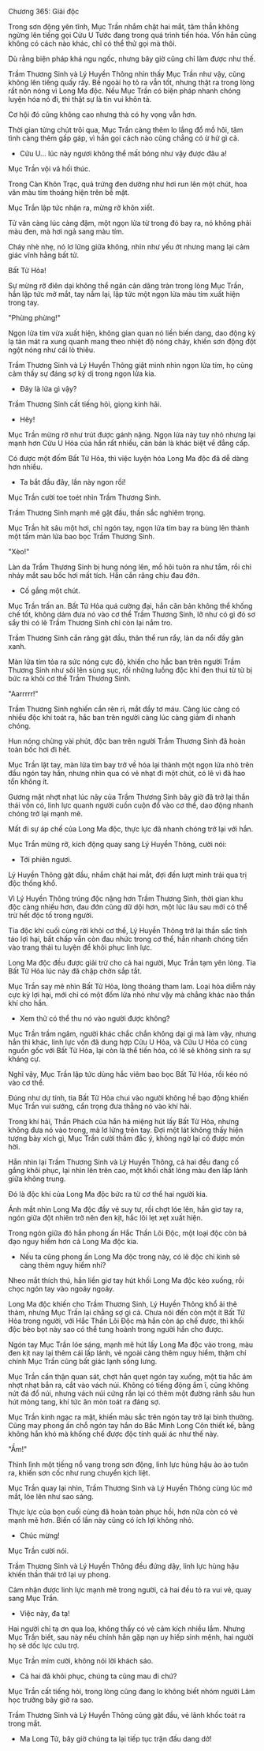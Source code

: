 




Chương 365: Giải độc


Trong sơn động yên tĩnh, Mục Trần nhắm chặt hai mắt, tâm thần không ngừng lên tiếng gọi Cửu U Tước đang trong quá trình tiến hóa. Vốn hắn cũng không có cách nào khác, chỉ có thể thử gọi mà thôi.

Dù rằng biện pháp khá ngu ngốc, nhưng bây giờ cũng chỉ làm được như thế.

Trầm Thương Sinh và Lý Huyền Thông nhìn thấy Mục Trần như vậy, cũng không lên tiếng quấy rầy. Bề ngoài họ tỏ ra vẫn tốt, nhưng thật ra trong lòng rất nôn nóng vì Long Ma độc. Nếu Mục Trần có biện pháp nhanh chóng luyện hóa nó đi, thì thật sự là tin vui khôn tả.

Cơ hội đó cũng không cao nhưng thà có hy vọng vẫn hơn.

Thời gian từng chút trôi qua, Mục Trần càng thêm lo lắng đổ mồ hôi, tâm tình càng thêm gấp gáp, vì hắn gọi cách nào cũng chẳng có ừ hử gì cả.

- Cửu U... lúc này ngươi không thể mất bóng như vậy được đâu a!

Mục Trần vội vã hối thúc.

Trong Càn Khôn Trạc, quả trứng đen dường như hơi run lên một chút, hoa văn màu tím thoáng hiện trên bề mặt.

Mục Trần lập tức nhận ra, mừng rỡ khôn xiết.

Tử văn càng lúc càng đậm, một ngọn lửa từ trong đó bay ra, nó không phải màu đen, mà hơi ngả sang màu tím.

Cháy nhè nhẹ, nó lơ lửng giữa không, nhìn như yếu ớt nhưng mang lại cảm giác vĩnh hằng bất tử.

Bất Tử Hỏa!

Sự mừng rỡ điên dại không thể ngăn cản dâng tràn trong lòng Mục Trần, hắn lập tức mở mắt, tay nắm lại, lập tức một ngọn lửa màu tím xuất hiện trong tay.

"Phừng phừng!"

Ngọn lửa tím vừa xuất hiện, không gian quan nó liền biến dang, dao động kỳ lạ tản mát ra xung quanh mang theo nhiệt độ nóng cháy, khiến sơn động đột ngột nóng như cái lò thiêu.

Trầm Thương Sinh và Lý Huyền Thông giật mình nhìn ngọn lửa tím, họ cũng cảm thấy sự đáng sợ kỳ dị trong ngọn lửa kia.

- Đây là lửa gì vậy?

Trầm Thương Sinh cất tiếng hỏi, giọng kinh hãi.

- Hêy!

Mục Trần mừng rỡ như trút được gánh nặng. Ngọn lửa này tuy nhỏ nhưng lại mạnh hơn Cửu U Hỏa của hắn rất nhiều, căn bản là khác biệt về đẳng cấp.

Có được một đốm Bất Tử Hỏa, thì việc luyện hóa Long Ma độc đã dễ dàng hơn nhiều.

- Ta bắt đầu đây, lần này ngon rồi!

Mục Trần cười toe toét nhìn Trầm Thương Sinh.

Trầm Thương Sinh mạnh mẽ gật đầu, thần sắc nghiêm trọng.

Mục Trần hít sâu một hơi, chỉ ngón tay, ngọn lửa tím bay ra bùng lên thành một tấm màn lửa bao bọc Trầm Thương Sinh.

"Xèo!"

Làn da Trầm Thương Sinh bị hung nóng lên, mồ hôi tuôn ra như tắm, rồi chỉ nháy mắt sau bốc hơi mất tích. Hắn cắn răng chịu đau đớn.

- Cố gắng một chút.

Mục Trần trấn an. Bất Tử Hỏa quá cường đại, hắn căn bản không thể khống chế tốt, không dám đưa nó vào cơ thể Trầm Thương Sinh, lỡ như có gì đó sơ sẩy thì có lẽ Trầm Thương Sinh chỉ còn lại nắm tro.

Trầm Thương Sinh cắn răng gật đầu, thân thể run rẩy, làn da nổi đầy gân xanh.

Màn lửa tím tỏa ra sức nóng cực độ, khiến cho hắc ban trên người Trầm Thương Sinh như sôi lên sùng sục, rồi những luồng độc khí đen thui từ từ bị bức ra khỏi cơ thể Trầm Thương Sinh.

"Aarrrrr!"

Trầm Thương Sinh nghiến cắn rên rỉ, mắt đầy tơ máu. Càng lúc càng có nhiều độc khí toát ra, hắc ban trên người càng lúc càng giảm đi nhanh chóng.

Hun nóng chừng vài phút, độc ban trên người Trầm Thương Sinh đã hoàn toàn bốc hơi đi hết.

Mục Trần lật tay, màn lửa tím bay trở về hóa lại thành một ngọn lửa nhỏ trên đầu ngón tay hắn, nhưng nhìn qua có vẻ nhạt đi một chút, có lẽ vì đã hao tổn không ít.

Gương mặt nhợt nhạt lúc nãy của Trầm Thương Sinh bây giờ đã trở lại thần thái vốn có, linh lực quanh người cuồn cuộn đổ vào cơ thể, dao động nhanh chóng trở lại mạnh mẽ.

Mất đi sự áp chế của Long Ma độc, thực lực đã nhanh chóng trở lại với hắn.

Mục Trần mừng rỡ, kích động quay sang Lý Huyền Thông, cười nói:

- Tới phiên ngươi.

Lý Huyền Thông gật đầu, nhắm chặt hai mắt, đợi đến lượt mình trải qua trị độc thống khổ.

Vì Lý Huyền Thông trúng độc nặng hơn Trầm Thương Sinh, thời gian khu độc càng nhiều hơn, đau đớn cũng dữ dội hơn, một lúc lâu sau mới có thể trừ hết độc tố trong người.

Tia độc khí cuối cùng rời khỏi cơ thể, Lý Huyền Thông trở lại thần sắc tỉnh táo lợi hại, bất chấp vẫn còn đau nhức trong cơ thể, hắn nhanh chóng tiến vào trang thái tu luyện để khôi phục linh lực.

Long Ma độc đều được giải trừ cho cả hai người, Mục Trần tạm yên lòng. Tia Bất Tử Hỏa lúc này đã chập chờn sắp tắt.

Mục Trần say mê nhìn Bất Tử Hỏa, lòng thoáng tham lam. Loại hỏa diễm này cực kỳ lợi hại, mới chỉ có một đốm lửa nhỏ như vậy mà chẳng khác nào thần khí cho hắn.

- Xem thử có thể thu nó vào người được không?

Mục Trần trầm ngâm, người khác chắc chắn không dại gì mà làm vậy, nhưng hắn thì khác, linh lực vốn đã dung hợp Cửu U Hỏa, và Cửu U Hỏa có cùng nguồn gốc với Bất Tử Hỏa, lại còn là thể tiến hóa, có lẽ sẽ không sinh ra sự kháng cự.

Nghĩ vậy, Mục Trần lập tức dùng hắc viêm bao bọc Bất Tử Hỏa, rồi kéo nó vào cơ thể.

Đúng như dự tính, tia Bất Tử Hỏa chui vào người không hề bạo động khiến Mục Trần vui sướng, cẩn trọng đưa thẳng nó vào khí hải.

Trong khí hải, Thần Phách của hắn há miệng hút lấy Bất Tử Hỏa, nhưng không đưa nó vào trong, mà lơ lửng trên tay. Đợi một lát không thấy hiện tượng bày xích gì, Mục Trần cười thầm đắc ý, không ngờ lại có được món hời.

Hắn nhìn lại Trầm Thương Sinh và Lý Huyền Thông, cả hai đều đang cố gắng khôi phục, lại nhìn lên trên cao, một khối chất lỏng màu đen lấp lánh giữa không trung.

Đó là độc khí của Long Ma độc bức ra từ cơ thể hai người kia.

Ánh mắt nhìn Long Ma độc đầy vẻ suy tư, rồi chợt lóe lên, hắn giơ tay ra, ngón giữa đột nhiên trở nên đen kịt, hắc lôi lẹt xẹt xuất hiện.

Trong ngón giữa đó hắn phong ấn Hắc Thần Lôi Độc, một loại độc còn bá đạo nguy hiểm hơn cả Long Ma độc kia.

- Nếu ta cũng phong ấn Long Ma độc trong này, có lẽ độc chỉ kình sẽ càng thêm nguy hiểm nhỉ?

Nheo mắt thích thú, hắn liền giơ tay hút khối Long Ma độc kéo xuống, rồi chọc ngón tay vào ngoáy ngoáy.

Long Ma độc khiến cho Trầm Thương Sinh, Lý Huyền Thông khổ ải thê thảm, nhưng Mục Trần lại chẳng sợ gì cả. Chưa nói đến còn một ít Bất Tử Hỏa trong người, với Hắc Thần Lôi Độc mà hắn còn áp chế được, thì khối độc bèo bọt này sao có thể tung hoành trong người hắn cho được.

Ngón tay Mục Trần lóe sáng, mạnh mẽ hút lấy Long Ma độc vào trong, màu đen kịt nay lại thêm cái lấp lánh, vẻ ngoài càng thêm nguy hiểm, thậm chí chính Mục Trần cũng bất giác lạnh sống lưng.

Mục Trần cẩn thận quan sát, chợt hắn quẹt ngón tay xuống, một tia hắc ám nhợt nhạt bắn ra, cắt vào vách núi. Không có tiếng động ầm ĩ, cũng không nứt đá đổ núi, nhưng vách núi cứng rắn lại có thêm một đường rãnh sâu hun hút mỏng tang, khí tức ăn mòn toát ra đáng sợ.

Mục Trần kinh ngạc ra mặt, khiến màu sắc trên ngón tay trở lại bình thường. Cũng may phong ấn chỗ ngón tay hắn do Bắc Minh Long Côn thiết kế, bằng không hắn khó mà khống chế được độc tính quái ác như thế này.

"Ầm!"

Thình lình một tiếng nổ vang trong sơn động, linh lực hùng hậu ào ào tuôn ra, khiến sơn cốc như rung chuyển kịch liệt.

Mục Trần quay lại nhìn, Trầm Thương Sinh và Lý Huyền Thông cùng lúc mở mắt, lóe lên như sao sáng.

Thực lực của bọn cuối cùng đã hoàn toàn phục hồi, hơn nữa còn có vẻ mạnh mẽ hơn. Biến cố lần này cũng có ích lợi không nhỏ.

- Chúc mừng!

Mục Trần cười nói.

Trầm Thương Sinh và Lý Huyền Thông đều đứng dậy, linh lực hùng hậu khiến thần thái trở lại uy phong.

Cảm nhận được linh lực mạnh mẽ trong người, cả hai đều tỏ ra vui vẻ, quay sang Mục Trần.

- Việc này, đa tạ!

Hai người chỉ tạ ơn qua loa, không thấy có vẻ cảm kích nhiều lắm. Nhưng Mục Trần biết, sau này nếu chính hắn gặp nạn uy hiếp sinh mệnh, hai người họ sẽ dốc lực cứu trợ.

Mục Trần mỉm cười, không nói lời khách sáo.

- Cả hai đã khôi phục, chúng ta cũng mau đi chứ?

Mục Trần cất tiếng hỏi, trong lòng cũng đang lo không biết nhóm người Lâm học trưởng bây giờ ra sao.

Trầm Thương Sinh và Lý Huyền Thông cũng gật đầu, vẻ lãnh khốc toát ra trong mắt.

- Ma Long Tử, bây giờ chúng ta lại tiếp tục trận đấu dang dở!




